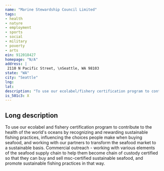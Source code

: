 ```yaml
---
name: "Marine Stewardship Council Limited"
tags:
- health
- nature
- employment
- sports
- social
- military
- poverty
- arts
ein: 912018427
homepage: "N/A"
address: |
 2110 N Pacific Street, \nSeattle, WA 98103
state: "WA"
city: "Seattle"
lng: 
lat: 
description: "To use our ecolabel/fishery certification program to contribute to oceanic health by recognizing and rewarding sustainable fishing practices, influencing the choices people make buying seafood, and working with partners to transform the seafood market to a sustainable basis. "
is_501c3: X
---
```


## Long description

To use our ecolabel and fishery certification program to contribute to the health of the world's oceans by recognizing and rewarding sustainable fishing practices, influencing the choices people make when buying seafood, and working with our partners to transform the seafood market to a sustainable basis. Commercial outreach - working with various elements of the seafood supply chain to help them become chain of custody certified so that they can buy and sell msc-certified sustainable seafood, and promote sustainable fishing practices in that way. 
